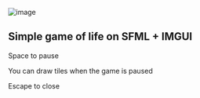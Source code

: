 ![image](https://github.com/user-attachments/assets/8e1dd34a-b531-422d-a970-0a05156b8847)

## Simple game of life on SFML + IMGUI
Space to pause

You can draw tiles when the game is paused

Escape to close
